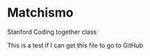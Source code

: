 Matchismo
=========

Stanford Coding together class

This is a test if I can get this file to go to GitHub
